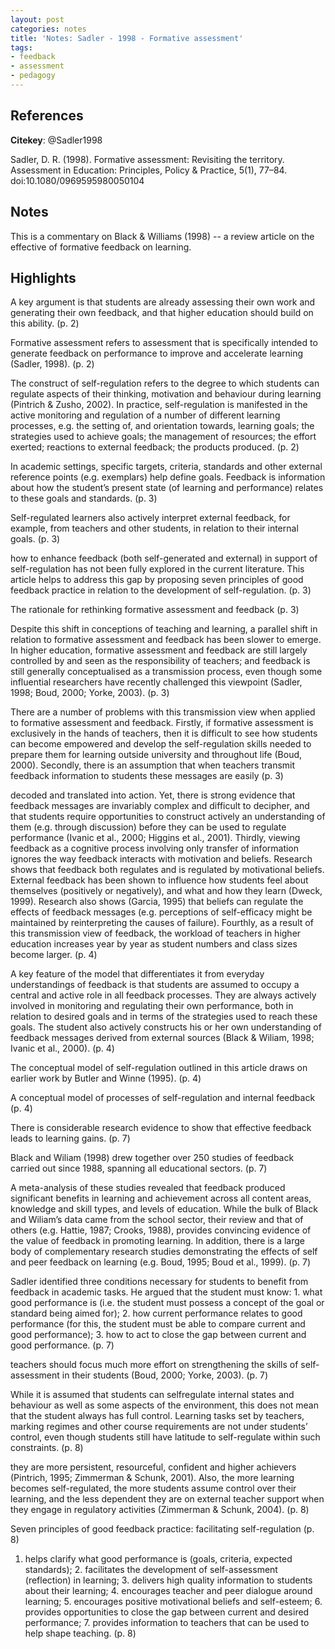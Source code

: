 ```yaml
---
layout: post
categories: notes
title: 'Notes: Sadler - 1998 - Formative assessment'
tags:
- feedback
- assessment
- pedagogy
---
```


## References

**Citekey**: @Sadler1998

Sadler, D. R. (1998). Formative assessment: Revisiting the territory. Assessment in Education: Principles, Policy & Practice, 5(1), 77–84. doi:10.1080/0969595980050104

## Notes

This is a commentary on Black & Williams (1998) -- a review article on the effective of formative feedback on learning. 

## Highlights


A key argument is that students are already assessing their own work and generating their own feedback, and that higher education should build on this ability. (p. 2)

Formative assessment refers to assessment that is specifically intended to generate feedback on performance to improve and accelerate learning (Sadler, 1998). (p. 2)

The construct of self-regulation refers to the degree to which students can regulate aspects of their thinking, motivation and behaviour during learning (Pintrich & Zusho, 2002). In practice, self-regulation is manifested in the active monitoring and regulation of a number of different learning processes, e.g. the setting of, and orientation towards, learning goals; the strategies used to achieve goals; the management of resources; the effort exerted; reactions to external feedback; the products produced. (p. 2)

In academic settings, specific targets, criteria, standards and other external reference points (e.g. exemplars) help define goals. Feedback is information about how the student’s present state (of learning and performance) relates to these goals and standards. (p. 3)

Self-regulated learners also actively interpret external feedback, for example, from teachers and other students, in relation to their internal goals. (p. 3)

how to enhance feedback (both self-generated and external) in support of self-regulation has not been fully explored in the current literature. This article helps to address this gap by proposing seven principles of good feedback practice in relation to the development of self-regulation. (p. 3)

The rationale for rethinking formative assessment and feedback (p. 3)

Despite this shift in conceptions of teaching and learning, a parallel shift in relation to formative assessment and feedback has been slower to emerge. In higher education, formative assessment and feedback are still largely controlled by and seen as the responsibility of teachers; and feedback is still generally conceptualised as a transmission process, even though some influential researchers have recently challenged this viewpoint (Sadler, 1998; Boud, 2000; Yorke, 2003). (p. 3)

There are a number of problems with this transmission view when applied to formative assessment and feedback. Firstly, if formative assessment is exclusively in the hands of teachers, then it is difficult to see how students can become empowered and develop the self-regulation skills needed to prepare them for learning outside university and throughout life (Boud, 2000). Secondly, there is an assumption that when teachers transmit feedback information to students these messages are easily (p. 3)

decoded and translated into action. Yet, there is strong evidence that feedback messages are invariably complex and difficult to decipher, and that students require opportunities to construct actively an understanding of them (e.g. through discussion) before they can be used to regulate performance (Ivanic et al., 2000; Higgins et al., 2001). Thirdly, viewing feedback as a cognitive process involving only transfer of information ignores the way feedback interacts with motivation and beliefs. Research shows that feedback both regulates and is regulated by motivational beliefs. External feedback has been shown to influence how students feel about themselves (positively or negatively), and what and how they learn (Dweck, 1999). Research also shows (Garcia, 1995) that beliefs can regulate the effects of feedback messages (e.g. perceptions of self-efficacy might be maintained by reinterpreting the causes of failure). Fourthly, as a result of this transmission view of feedback, the workload of teachers in higher education increases year by year as student numbers and class sizes become larger. (p. 4)

A key feature of the model that differentiates it from everyday understandings of feedback is that students are assumed to occupy a central and active role in all feedback processes. They are always actively involved in monitoring and regulating their own performance, both in relation to desired goals and in terms of the strategies used to reach these goals. The student also actively constructs his or her own understanding of feedback messages derived from external sources (Black & Wiliam, 1998; Ivanic et al., 2000). (p. 4)

The conceptual model of self-regulation outlined in this article draws on earlier work by Butler and Winne (1995). (p. 4)

A conceptual model of processes of self-regulation and internal feedback (p. 4)

There is considerable research evidence to show that effective feedback leads to learning gains. (p. 7)

Black and Wiliam (1998) drew together over 250 studies of feedback carried out since 1988, spanning all educational sectors. (p. 7)

A meta-analysis of these studies revealed that feedback produced significant benefits in learning and achievement across all content areas, knowledge and skill types, and levels of education. While the bulk of Black and Wiliam’s data came from the school sector, their review and that of others (e.g. Hattie, 1987; Crooks, 1988), provides convincing evidence of the value of feedback in promoting learning. In addition, there is a large body of complementary research studies demonstrating the effects of self and peer feedback on learning (e.g. Boud, 1995; Boud et al., 1999). (p. 7)

Sadler identified three conditions necessary for students to benefit from feedback in academic tasks. He argued that the student must know: 1. what good performance is (i.e. the student must possess a concept of the goal or standard being aimed for); 2. how current performance relates to good performance (for this, the student must be able to compare current and good performance); 3. how to act to close the gap between current and good performance. (p. 7)

teachers should focus much more effort on strengthening the skills of self-assessment in their students (Boud, 2000; Yorke, 2003). (p. 7)

While it is assumed that students can selfregulate internal states and behaviour as well as some aspects of the environment, this does not mean that the student always has full control. Learning tasks set by teachers, marking regimes and other course requirements are not under students’ control, even though students still have latitude to self-regulate within such constraints. (p. 8)

they are more persistent, resourceful, confident and higher achievers (Pintrich, 1995; Zimmerman & Schunk, 2001). Also, the more learning becomes self-regulated, the more students assume control over their learning, and the less dependent they are on external teacher support when they engage in regulatory activities (Zimmerman & Schunk, 2004). (p. 8)

Seven principles of good feedback practice: facilitating self-regulation (p. 8)

1. helps clarify what good performance is (goals, criteria, expected standards); 2. facilitates the development of self-assessment (reflection) in learning; 3. delivers high quality information to students about their learning; 4. encourages teacher and peer dialogue around learning; 5. encourages positive motivational beliefs and self-esteem; 6. provides opportunities to close the gap between current and desired performance; 7. provides information to teachers that can be used to help shape teaching. (p. 8)
